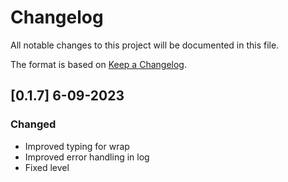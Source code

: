 # Changelog

All notable changes to this project will be documented in this file.


The format is based on [Keep a Changelog](https://keepachangelog.com/en/1.0.0/).

## [0.1.7] 6-09-2023
### Changed
- Improved typing for wrap
- Improved error handling in log
- Fixed level